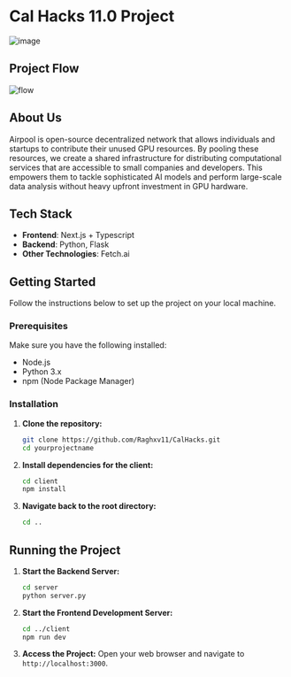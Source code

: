 # Cal Hacks 11.0 Project

![image](https://github.com/user-attachments/assets/006d0a8f-3eff-440a-a0de-b52de78ab131)

## Project Flow
![flow](https://github.com/user-attachments/assets/a04bab48-4acb-4480-bcfa-873aee06ca55)


## About Us
Airpool is open-source decentralized network that allows individuals and startups to contribute their unused GPU resources. By pooling these resources, we create a shared infrastructure for distributing computational services that are accessible to small companies and developers. 
This empowers them to tackle sophisticated AI models and perform large-scale data analysis without heavy upfront investment in GPU hardware.

## Tech Stack
- **Frontend**: Next.js + Typescript
- **Backend**: Python, Flask
- **Other Technologies**: Fetch.ai

## Getting Started

Follow the instructions below to set up the project on your local machine.

### Prerequisites
Make sure you have the following installed:
- Node.js
- Python 3.x
- npm (Node Package Manager)

### Installation

1. **Clone the repository:**
   ```bash
   git clone https://github.com/Raghxv11/CalHacks.git
   cd yourprojectname
   ```

2. **Install dependencies for the client:**
   ```bash
   cd client
   npm install
   ```

3. **Navigate back to the root directory:**
   ```bash
   cd ..
   ```

## Running the Project

1. **Start the Backend Server:**
   ```bash
   cd server
   python server.py
   ```

2. **Start the Frontend Development Server:**
   ```bash
   cd ../client
   npm run dev
   ```

3. **Access the Project:**
   Open your web browser and navigate to `http://localhost:3000`.
